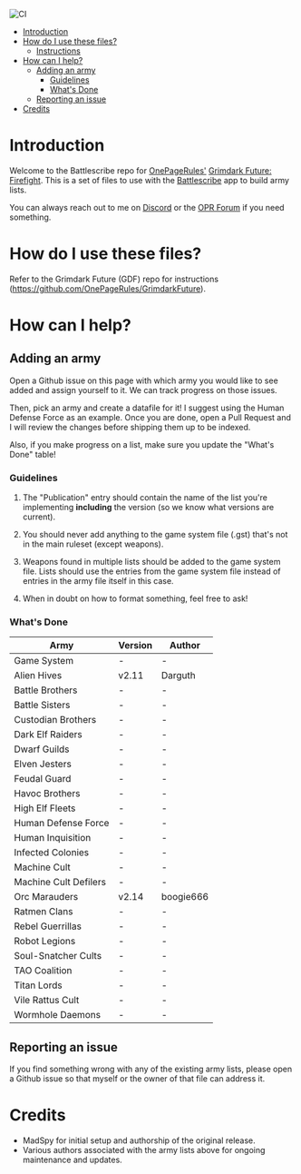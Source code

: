 ![CI](https://github.com/sprutton1/GrimdarkFutureBattlescribe/workflows/CI/badge.svg?branch=master)

<!-- TOC -->
- [Introduction](#introduction) 
- [How do I use these files?](#how-do-i-use-these-files)
   - [Instructions](#instructions)
- [How can I help?](#how-can-i-help)
   - [Adding an army](#adding-an-army)
      - [Guidelines](#guidelines)
      - [What's Done](#whats-done)
   - [Reporting an issue](#reporting-an-issue)
- [Credits](#credits)
<!-- /TOC -->

# Introduction

Welcome to the Battlescribe repo for [OnePageRules'](https://onepagerules.com/)
[Grimdark Future: Firefight](https://onepagerules.com/portfolio/grimdark-future-firefight/). This is
a set of files to use with the [Battlescribe](https://battlescribe.net/) app to
build army lists.

You can always reach out to me on
[Discord](https://discordapp.com/channels/610199287346888743/610199287346888746)
or the [OPR Forum](http://forum.onepagerules.com/) if you need something.

# How do I use these files?

Refer to the Grimdark Future (GDF) repo for instructions (https://github.com/OnePageRules/GrimdarkFuture).

# How can I help?

## Adding an army

Open a Github issue on this page with which army you would like to see added and
assign yourself to it. We can track progress on those issues.

Then, pick an army and create a datafile for it! I suggest using the Human
Defense Force as an example. Once you are done, open a Pull Request and I will
review the changes before shipping them up to be indexed.

Also, if you make progress on a list, make sure you update the "What's Done"
table!

### Guidelines

1. The "Publication" entry should contain the name of the list you're
   implementing **including** the version (so we know what versions are
   current).

2. You should never add anything to the game system file (.gst) that's not in
   the main ruleset (except weapons).

3. Weapons found in multiple lists should be added to the game system file.
   Lists should use the entries from the game system file instead of entries in
   the army file itself in this case.

4. When in doubt on how to format something, feel free to ask!

### What's Done

| Army | Version | Author|
|---|---|---|
|Game System|-|-|
|Alien Hives|v2.11|Darguth|
|Battle Brothers|-|-|
|Battle Sisters|-|-|
|Custodian Brothers|-|-|
|Dark Elf Raiders|-|-|
|Dwarf Guilds|-|-|
|Elven Jesters|-|-|
|Feudal Guard|-|-|
|Havoc Brothers|-|-|
|High Elf Fleets|-|-|
|Human Defense Force|-|-|
|Human Inquisition|-|-|
|Infected Colonies|-|-|
|Machine Cult|-|-|
|Machine Cult Defilers|-|-|
|Orc Marauders|v2.14|boogie666|
|Ratmen Clans|-|-|
|Rebel Guerrillas|-|-|
|Robot Legions|-|-|
|Soul-Snatcher Cults|-|-|
|TAO Coalition|-|-|
|Titan Lords|-|-|
|Vile Rattus Cult|-|-|
|Wormhole Daemons|-|-|


## Reporting an issue

If you find something wrong with any of the existing army lists, please open a
Github issue so that myself or the owner of that file can address it.

# Credits
- MadSpy for initial setup and authorship of the original release.
- Various authors associated with the army lists above for ongoing maintenance and updates.
